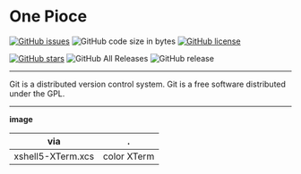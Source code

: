 # One Pioce

[![GitHub issues](https://img.shields.io/github/issues/mainiubaba/One.svg?style=popout)](https://github.com/mainiubaba/One/issues)
![GitHub code size in bytes](https://img.shields.io/github/languages/code-size/mainiubaba/One.svg?color=blueviolet&logoColor=write&style=popout-square)
[![GitHub license](https://img.shields.io/github/license/mainiubaba/One.svg?color=red&style=popout)](https://github.com/mainiubaba/One)

[![GitHub stars](https://img.shields.io/github/stars/mainiubaba/One.svg?style=social)](https://github.com/mainiubaba/One/stargazers)
![GitHub All Releases](https://img.shields.io/github/downloads/mainiubaba/One/total.svg?style=social)
![GitHub release](https://img.shields.io/github/release/mainiubaba/One.svg?style=social)

---

Git is a distributed version control system. Git is a free software distributed under the GPL.


---

**image**

|via|.|
|-|-|
|xshell5-XTerm.xcs| color XTerm|
